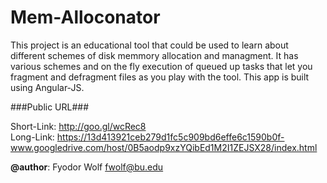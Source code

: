 Mem-Alloconator
===========

This project is an educational tool that could be used to learn about different schemes of disk memmory allocation and managment. It has various schemes and on the fly execution of queued up tasks that let you fragment and defragment files as you play with the tool. This app is built using Angular-JS.

###Public URL###

Short-Link: http://goo.gl/wcRec8    
Long-Link: https://13d413921ceb279d1fc5c909bd6effe6c1590b0f-www.googledrive.com/host/0B5aodp9xzYQibEd1M2I1ZEJSX28/index.html    

__@author__: Fyodor Wolf <fwolf@bu.edu>
